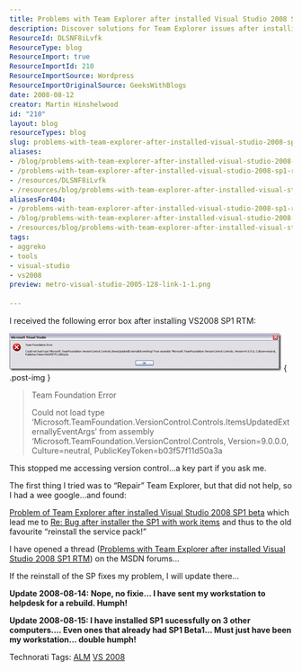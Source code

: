 ```yaml
---
title: Problems with Team Explorer after installed Visual Studio 2008 SP1 RTM
description: Discover solutions for Team Explorer issues after installing Visual Studio 2008 SP1 RTM. Troubleshoot effectively and regain access to version control!
ResourceId: DLSNF8iLvfk
ResourceType: blog
ResourceImport: true
ResourceImportId: 210
ResourceImportSource: Wordpress
ResourceImportOriginalSource: GeeksWithBlogs
date: 2008-08-12
creator: Martin Hinshelwood
id: "210"
layout: blog
resourceTypes: blog
slug: problems-with-team-explorer-after-installed-visual-studio-2008-sp1-rtm
aliases:
- /blog/problems-with-team-explorer-after-installed-visual-studio-2008-sp1-rtm
- /problems-with-team-explorer-after-installed-visual-studio-2008-sp1-rtm
- /resources/DLSNF8iLvfk
- /resources/blog/problems-with-team-explorer-after-installed-visual-studio-2008-sp1-rtm
aliasesFor404:
- /problems-with-team-explorer-after-installed-visual-studio-2008-sp1-rtm
- /blog/problems-with-team-explorer-after-installed-visual-studio-2008-sp1-rtm
- /resources/blog/problems-with-team-explorer-after-installed-visual-studio-2008-sp1-rtm
tags:
- aggreko
- tools
- visual-studio
- vs2008
preview: metro-visual-studio-2005-128-link-1-1.png

---
```

I received the following error box after installing VS2008 SP1 RTM:

[![image](images/ProblemswithTeamExplorerafterinstalledVi_E82C-image_thumb-2-2.png)](http://blog.hinshelwood.com/files/2011/05/GWB-WindowsLiveWriter-ProblemswithTeamExplorerafterinstalledVi_E82C-image_2.png)
{ .post-img }

> Team Foundation Error
>
> Could not load type ‘Microsoft.TeamFoundation.VersionControl.Controls.ItemsUpdatedExternallyEventArgs’ from assembly ‘Microsoft.TeamFoundation.VersionControl.Controls, Version=9.0.0.0, Culture=neutral, PublicKeyToken=b03f57f11d50a3a

This stopped me accessing version control…a key part if you ask me.

The first thing I tried was to “Repair” Team Explorer, but that did not help, so I had a wee google…and found:

[Problem of Team Explorer after installed Visual Studio 2008 SP1 beta](http://dotnet.robertmao.com/2008/05/27/problem-of-team-explorer-after-installed-visual-studio-2008-sp1-beta/) which lead me to [Re: Bug after installer the SP1 with work items](http://forums.microsoft.com/msdn/ShowPost.aspx?PostID=3380330&SiteID=1) and thus to the old favourite “reinstall the service pack!”

I have opened a thread ([Problems with Team Explorer after installed Visual Studio 2008 SP1 RTM](http://forums.microsoft.com/msdn/ShowPost.aspx?PostID=3736501&SiteID=1)) on the MSDN forums…

If the reinstall of the SP fixes my problem, I will update there…

**Update 2008-08-14: Nope, no fixie... I have sent my workstation to helpdesk for a rebuild. Humph!**

**Update 2008-08-15: I have installed SP1 sucessfully on 3 other computers.... Even ones that already had SP1 Beta1... Must just have been my workstation... double humph!**

Technorati Tags: [ALM](http://technorati.com/tags/ALM) [VS 2008](http://technorati.com/tags/VS+2008)

